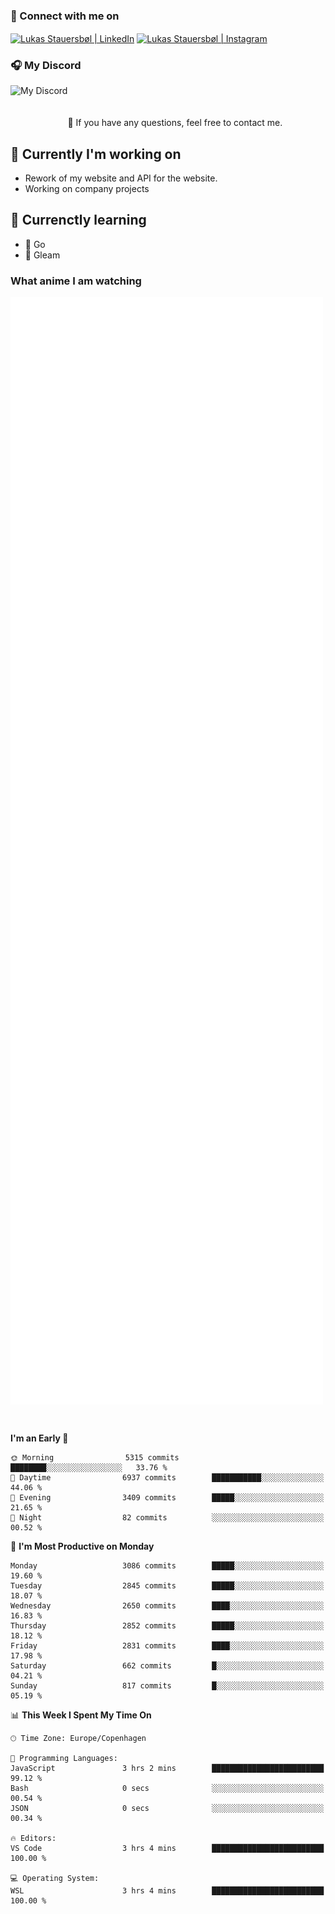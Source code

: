 ### 🔗 Connect with me on
<a href="https://www.instagram.com/lukas_stauersbol" target="_blank"><img align="center" src="https://raw.githubusercontent.com/stauersbol/stauersbol/main/images/instagram.svg" alt="Lukas Stauersbøl | LinkedIn" width="30px"/></a>
<a href="https://www.linkedin.com/in/lukas-stauersbol/" target="_blank"><img align="center" src="https://raw.githubusercontent.com/stauersbol/stauersbol/main/images/linkedin.svg" alt="Lukas Stauersbøl | Instagram" width="30px"/></a>

<p align="center">
 <h3>🎧 My Discord</h3>
 <img align="left" height="55px" src="https://discord.c99.nl/widget/theme-2/147806323323568128.png" alt="My Discord" />
</p>

<br/>
<br/>
<br/>
💬 If you have any questions, feel free to contact me.

## 🔭 Currently I'm working on
- Rework of my website and API for the website.
- Working on company projects
 
## 🌱 Currenctly learning
- 💙 Go
- 💜 Gleam

### What anime I am watching
<a href="https://anilist.co/user/slashiy/" align="center"><img align="center" width="500px" src="metrics.plugin.personal.anilist.svg" /></a>

<br/>

<!--START_SECTION:waka-->
**I'm an Early 🐤** 

```text
🌞 Morning                5315 commits        ████████░░░░░░░░░░░░░░░░░   33.76 % 
🌆 Daytime                6937 commits        ███████████░░░░░░░░░░░░░░   44.06 % 
🌃 Evening                3409 commits        █████░░░░░░░░░░░░░░░░░░░░   21.65 % 
🌙 Night                  82 commits          ░░░░░░░░░░░░░░░░░░░░░░░░░   00.52 % 
```
📅 **I'm Most Productive on Monday** 

```text
Monday                   3086 commits        █████░░░░░░░░░░░░░░░░░░░░   19.60 % 
Tuesday                  2845 commits        █████░░░░░░░░░░░░░░░░░░░░   18.07 % 
Wednesday                2650 commits        ████░░░░░░░░░░░░░░░░░░░░░   16.83 % 
Thursday                 2852 commits        █████░░░░░░░░░░░░░░░░░░░░   18.12 % 
Friday                   2831 commits        ████░░░░░░░░░░░░░░░░░░░░░   17.98 % 
Saturday                 662 commits         █░░░░░░░░░░░░░░░░░░░░░░░░   04.21 % 
Sunday                   817 commits         █░░░░░░░░░░░░░░░░░░░░░░░░   05.19 % 
```


📊 **This Week I Spent My Time On** 

```text
🕑︎ Time Zone: Europe/Copenhagen

💬 Programming Languages: 
JavaScript               3 hrs 2 mins        █████████████████████████   99.12 % 
Bash                     0 secs              ░░░░░░░░░░░░░░░░░░░░░░░░░   00.54 % 
JSON                     0 secs              ░░░░░░░░░░░░░░░░░░░░░░░░░   00.34 % 

🔥 Editors: 
VS Code                  3 hrs 4 mins        █████████████████████████   100.00 % 

💻 Operating System: 
WSL                      3 hrs 4 mins        █████████████████████████   100.00 % 
```


<!--END_SECTION:waka-->
